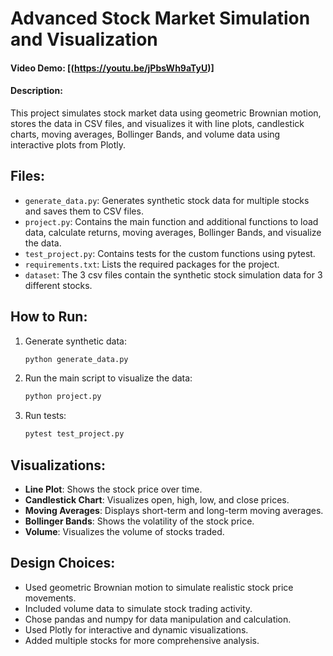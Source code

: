 # Advanced Stock Market Simulation and Visualization
#### Video Demo:  [(https://youtu.be/jPbsWh9aTyU)]
#### Description:
This project simulates stock market data using geometric Brownian motion, stores the data in CSV files, and visualizes it with line plots, candlestick charts, moving averages, Bollinger Bands, and volume data using interactive plots from Plotly.

## Files:
- `generate_data.py`: Generates synthetic stock data for multiple stocks and saves them to CSV files.
- `project.py`: Contains the main function and additional functions to load data, calculate returns, moving averages, Bollinger Bands, and visualize the data.
- `test_project.py`: Contains tests for the custom functions using pytest.
- `requirements.txt`: Lists the required packages for the project.
- `dataset`: The 3 csv files contain the synthetic stock simulation data for 3 different stocks.

## How to Run:
1. Generate synthetic data:
    ```bash
    python generate_data.py
    ```
2. Run the main script to visualize the data:
    ```bash
    python project.py
    ```
3. Run tests:
    ```bash
    pytest test_project.py
    ```

## Visualizations:
- **Line Plot**: Shows the stock price over time.
- **Candlestick Chart**: Visualizes open, high, low, and close prices.
- **Moving Averages**: Displays short-term and long-term moving averages.
- **Bollinger Bands**: Shows the volatility of the stock price.
- **Volume**: Visualizes the volume of stocks traded.

## Design Choices:
- Used geometric Brownian motion to simulate realistic stock price movements.
- Included volume data to simulate stock trading activity.
- Chose pandas and numpy for data manipulation and calculation.
- Used Plotly for interactive and dynamic visualizations.
- Added multiple stocks for more comprehensive analysis.
